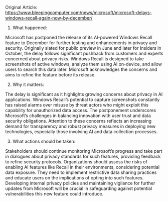 Original Article: https://www.bleepingcomputer.com/news/microsoft/microsoft-delays-windows-recall-again-now-by-december/

1) What happened:

Microsoft has postponed the release of its AI-powered Windows Recall feature to December for further testing and enhancements in privacy and security. Originally slated for public preview in June and later for Insiders in October, the delay follows significant pushback from customers and experts concerned about privacy risks. Windows Recall is designed to take screenshots of active windows, analyze them using AI on-device, and allow users to search this data later. Microsoft acknowledges the concerns and aims to refine the feature before its release.

2) Why it matters:

The delay is significant as it highlights growing concerns about privacy in AI applications. Windows Recall’s potential to capture screenshots constantly has raised alarms over misuse by threat actors who might exploit this capability for unauthorized data access. The postponement underscores Microsoft’s challenges in balancing innovation with user trust and data security obligations. Attention to these concerns reflects an increasing demand for transparency and robust privacy measures in deploying new technologies, especially those involving AI and data collection processes.

3) What actions should be taken:

Stakeholders should continue monitoring Microsoft’s progress and take part in dialogues about privacy standards for such features, providing feedback to refine security protocols. Organizations should assess the risks of enabling AI features like Recall in their environments, considering potential data exposure. They need to implement restrictive data sharing practices and educate users on the implications of opting into such features. Developing internal privacy policies and maintaining vigilance for further updates from Microsoft will be crucial in safeguarding against potential vulnerabilities this new feature could introduce.